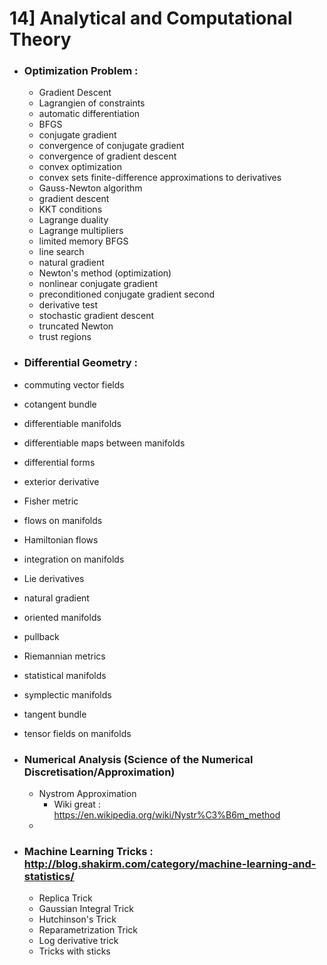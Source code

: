# 14] Analytical and Computational Theory
- ### Optimization Problem :
  - Gradient Descent
  - Lagrangien of constraints
  - automatic differentiation 
  - BFGS 
  - conjugate gradient 
  - convergence of conjugate gradient 
  - convergence of gradient descent 
  - convex optimization 
  - convex sets finite-difference approximations to derivatives 
  - Gauss-Newton algorithm 
  - gradient descent 
  - KKT conditions 
  - Lagrange duality 
  - Lagrange multipliers 
  - limited memory BFGS 
  - line search 
  - natural gradient 
  - Newton's method (optimization) 
  - nonlinear conjugate gradient 
  - preconditioned conjugate gradient second 
  - derivative test 
  - stochastic gradient descent 
  - truncated Newton 
  - trust regions
  
- ### Differential Geometry :
- commuting vector fields 
- cotangent bundle 
- differentiable manifolds 
- differentiable maps between manifolds 
- differential forms 
- exterior derivative 
- Fisher metric 
- flows on manifolds 
- Hamiltonian flows 
- integration on manifolds 
- Lie derivatives 
- natural gradient 
- oriented manifolds 
- pullback 
- Riemannian metrics 
- statistical manifolds 
- symplectic manifolds 
- tangent bundle 
- tensor fields on manifolds


- ### Numerical Analysis (Science of the Numerical Discretisation/Approximation)
  - Nystrom Approximation
    - Wiki great : https://en.wikipedia.org/wiki/Nystr%C3%B6m_method
  - 
- ### Machine Learning Tricks : http://blog.shakirm.com/category/machine-learning-and-statistics/
  - Replica Trick
  - Gaussian Integral Trick 
  - Hutchinson's Trick
  - Reparametrization Trick
  - Log derivative trick
  - Tricks with sticks
  

